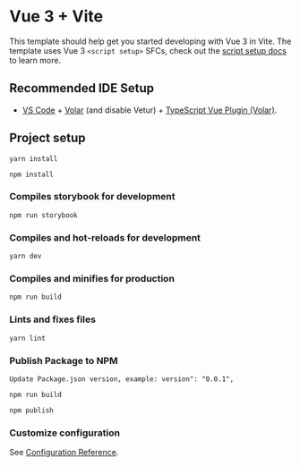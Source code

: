 # Vue 3 + Vite

This template should help get you started developing with Vue 3 in Vite. The template uses Vue 3 `<script setup>` SFCs, check out the [script setup docs](https://v3.vuejs.org/api/sfc-script-setup.html#sfc-script-setup) to learn more.

## Recommended IDE Setup

- [VS Code](https://code.visualstudio.com/) + [Volar](https://marketplace.visualstudio.com/items?itemName=Vue.volar) (and disable Vetur) + [TypeScript Vue Plugin (Volar)](https://marketplace.visualstudio.com/items?itemName=Vue.vscode-typescript-vue-plugin).


## Project setup
```
yarn install
```

```
npm install
```

### Compiles storybook for development
```
npm run storybook  
```

### Compiles and hot-reloads for development
```
yarn dev
```

### Compiles and minifies for production
```
npm run build
```

### Lints and fixes files
```
yarn lint
```

### Publish Package to NPM
```
Update Package.json version, example: version": "0.0.1",
```

```
npm run build
```

```
npm publish
```

### Customize configuration
See [Configuration Reference](https://cli.vuejs.org/config/).
